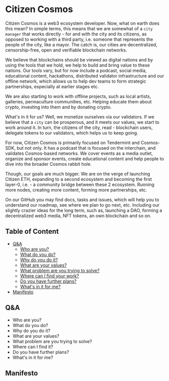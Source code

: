 # Citizen Cosmos

Citizen Cosmos is a web3 ecosystem developer. Now, what on earth does this mean? In simple terms, this means that we are somewhat of a `city manager` that works directly - for and with the city and its citizens, as opposed to working with a third party, i.e. someone that represents the people of the city, like a mayor. The catch is, our cities are decentralized, censorship-free, open and verifiable blockchain networks. 

We believe that blockchains should be viewed as digital nations and by using the tools that we hold, we help to build and bring value to these nations. Our tools vary, but for now include a podcast, social media, educational content, hackathons, distributed validator infrastructure and our offline network, which allows us to help dev teams to form strategic partnerships, especially at earlier stages etc. 

We are also starting to work with offline projects, such as local artists, galleries, permaculture communities, etc. Helping educate them about crypto, investing into them and by donating crypto.

What's in it for us? Well, we monetize ourselves via our validators. If we believe that a `city` can be prosperous, and it meets our values, we start to work around it. In turn, the citizens of the city, read - blockchain users, delegate tokens to our validators, which helps us to keep going.

For now, Citizen Cosmos is primarily focused on Tendermint and Cosmos-SDK, but not only. It has a podcast that is focused on the interchain, and validates Cosmos-based networks. We cover events as a media outlet, organize and sponsor events, create educational content and help people to dive into the broader Cosmos rabbit hole. 

Though, our goals are much bigger. We are on the verge of launching Citizen ETH, expanding to a second ecosystem and becoming the first layer-0, i.e. - a community bridge between these 2 ecosystem. Running more nodes, creating more content, forming more partnerships, etc. 

On our GitHub you may find docs, tasks and issues, which will help you to understand our roadmap, see where we plan to go next, etc. Including our slightly crazier ideas for the long term, such as, launching a DAO, forming a decentralized web3 media, NFT tokens, an own blockchain and so on.

## Table of Content

- [Q&A](#)
  - [Who are you?](#)
  - [What do you do?](#)
  - [Why do you do it?](#)
  - [What are your values?](#)
  - [What problem are you trying to solve?](#)
  - [Where can I find your work?](#)
  - [Do you have further plans?](#)
  - [What's in it for me?](#)
- [Manifesto](#)

## Q&A

- Who are you?
- What do you do?
- Why do you do it?
- What are your values?
- What problem are you trying to solve?
- Where can I find it?
- Do you have further plans?
- What's in it for me?

## Manifesto
